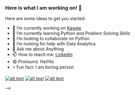 ### Here is what I am working on! 👋


Here are some ideas to get you started:

- 🔭 I’m currently working on [Kaggle](kaggle.com/naeemahmedhaji/)
- 🌱 I’m currently learning Python and Problem Solving Skills
- 👯 I’m looking to collaborate on Python
- 🤔 I’m looking for help with Data Analytics
- 💬 Ask me about Anything
- 📫 How to reach me: [Linkedin](https://www.linkedin.com/in/naeem02/)
- 😄 Pronouns: He/His
- ⚡ Fun fact: I am boring person

<!-- Please don't remove this: Grab your social icons from https://github.com/carlsednaoui/gitsocial -->

<!-- display the social media buttons in your README -->

[![alt text][1.1]][1]
[![alt text][2.1]][2]
[![alt text][6.1]][6]


<!-- links to social media icons -->
<!-- no need to change these -->

<!-- icons with padding -->

[1.1]: http://i.imgur.com/tXSoThF.png (twitter icon with padding)
[2.1]: http://i.imgur.com/P3YfQoD.png (facebook icon with padding)
[6.1]: http://i.imgur.com/0o48UoR.png (github icon with padding)

<!-- icons without padding -->

[1.2]: http://i.imgur.com/wWzX9uB.png (twitter icon without padding)
[2.2]: http://i.imgur.com/fep1WsG.png (facebook icon without padding)
[6.2]: http://i.imgur.com/9I6NRUm.png (github icon without padding)


<!-- links to your social media accounts -->
<!-- update these accordingly -->

[1]: http://www.twitter.com/naeem_booher
[2]: https://www.linkedin.com/in/naeem02/
[6]: http://www.github.com/naeemahmed02

<!-- Please don't remove this: Grab your social icons from https://github.com/carlsednaoui/gitsocial -->

-->

